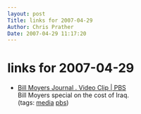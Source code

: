 ```yaml
---
layout: post
Title: links for 2007-04-29  
Author: Chris Prather
Date: 2007-04-29 11:17:20
---
```


# links for 2007-04-29
<ul class="delicious">
	<li>
		<div class="delicious-link"><a href="http://www.pbs.org/moyers/journal/video_popups/pop_vid_btw1-1.html?playertype=quicktime;speed=480;helptemplate=%2Fmoyers%2Fjournal%2Fwatch%2Fpop_help.html;mediatype=video;media=%2Fwnet%2Fmoyers%2Fjournal%2Fbtw%2FBTW_part1_320.mov%2C%2Fwnet%2Fmoyers%2Fjournal%2Fbtw%2FBTW_part1_480.mov%2C%2Fwnet%2Fmoyers%2Fjournal%2Fbtw%2FBTW_part1_320.wmv%2C%2Fwnet%2Fmoyers%2Fjournal%2Fbtw%2FBTW_part1_480.wmv;version=1.0;playertemplate=%2Fmoyers%2Fjournal%2Fwatch%2Fpop_video.html;basepath=%2Fmoyers%2Fjournal%2Fvideo_popups%2Fpop_vid_btw1-1.html;prefchange=1">Bill Moyers Journal . Video Clip | PBS</a></div>
		<div class="delicious-extended">Bill Moyers special on the cost of Iraq.</div>
		<div class="delicious-tags">(tags: <a href="http://del.icio.us/perigrin/media">media</a> <a href="http://del.icio.us/perigrin/pbs">pbs</a>)</div>
	</li>
</ul>

